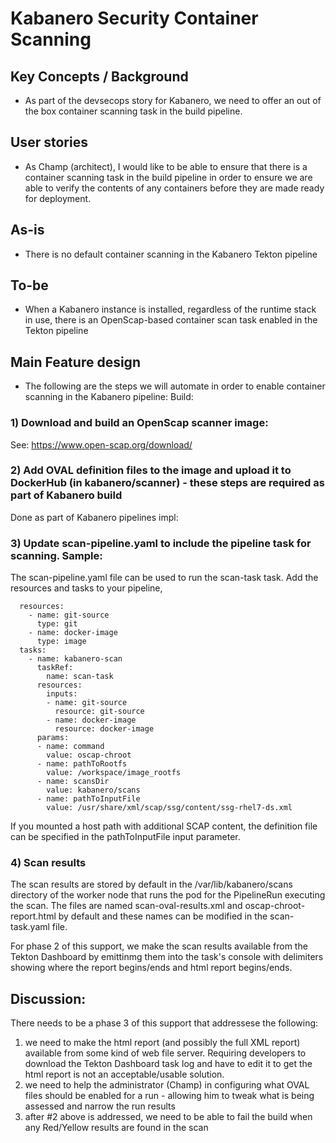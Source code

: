 # Kabanero Security Container Scanning 

## Key Concepts / Background
- As part of the devsecops story for Kabanero, we need to offer an out of the box container scanning task in the build pipeline.

## User stories
- As Champ (architect), I would like to be able to ensure that there is a container scanning task in the build pipeline in order to ensure we are able to verify the contents of any containers before they are made ready for deployment.

## As-is

- There is no default container scanning in the Kabanero Tekton pipeline

## To-be
- When a Kabanero instance is installed, regardless of the runtime stack in use, there is an OpenScap-based container scan task enabled in the Tekton pipeline

## Main Feature design

- The following are the steps we will automate in order to enable container scanning in the Kabanero pipeline:
Build:
### 1) Download and build an OpenScap scanner image:
See: https://www.open-scap.org/download/
### 2) Add OVAL definition files to the image and upload it to DockerHub (in kabanero/scanner) - these steps are required as part of Kabanero build

Done as part of Kabanero pipelines impl:
### 3) Update scan-pipeline.yaml to include the pipeline task for scanning.  Sample:

The scan-pipeline.yaml file can be used to run the scan-task task. Add the resources and tasks to your pipeline,

```
  resources:
    - name: git-source
      type: git
    - name: docker-image
      type: image
  tasks:
    - name: kabanero-scan
      taskRef:
        name: scan-task
      resources:
        inputs:
        - name: git-source
          resource: git-source
        - name: docker-image
          resource: docker-image
      params:
      - name: command
        value: oscap-chroot
      - name: pathToRootfs
        value: /workspace/image_rootfs
      - name: scansDir
        value: kabanero/scans
      - name: pathToInputFile
        value: /usr/share/xml/scap/ssg/content/ssg-rhel7-ds.xml
```
If you mounted a host path with additional SCAP content, the definition file can be specified in the pathToInputFile input parameter.

### 4) Scan results
The scan results are stored by default in the /var/lib/kabanero/scans directory of the worker node that runs the pod for the PipelineRun executing the scan. The files are named scan-oval-results.xml and oscap-chroot-report.html by default and these names can be modified in the scan-task.yaml file.

For phase 2 of this support, we make the scan results available from the Tekton Dashboard by emittinmg them into the task's console with delimiters showing where the report begins/ends and html report begins/ends.

## Discussion:  
There needs to be a phase 3 of this support that addressese the following:

1) we need to make the html report (and possibly the full XML report) available from some kind of web file server. Requiring developers to download the Tekton Dashboard task log and have to edit it to get the html report is not an acceptable/usable solution.
2) we need to help the administrator (Champ) in configuring what OVAL files should be enabled for a run - allowing him to tweak what is being assessed and narrow the run results
3) after #2 above is addressed, we need to be able to fail the build when any Red/Yellow results are found in the scan
